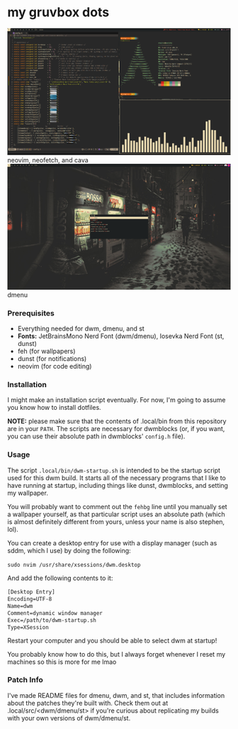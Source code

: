 # my gruvbox dots

![](./images/image.png)
neovim, neofetch, and cava
![](./images/image4.png)
dmenu

### Prerequisites
- Everything needed for dwm, dmenu, and st
- **Fonts:** JetBrainsMono Nerd Font (dwm/dmenu), Iosevka Nerd Font (st, dunst)
- feh (for wallpapers)
- dunst (for notifications)
- neovim (for code editing)

### Installation

I might make an installation script eventually. For now, I'm going to assume you know how to install dotfiles.

**NOTE:** please make sure that the contents of .local/bin from this repository are in your `PATH`. The scripts are necessary for dwmblocks (or, if you want, you can use their absolute path in dwmblocks' `config.h` file).

### Usage

The script `.local/bin/dwm-startup.sh` is intended to be the startup script used for this dwm build. It starts all of the necessary programs that I like to have running at startup, including things like dunst, dwmblocks, and setting my wallpaper.

You will probably want to comment out the `fehbg` line until you manually set a wallpaper yourself, as that particular script uses an absolute path (which is almost definitely different from yours, unless your name is also stephen, lol).

You can create a desktop entry for use with a display manager (such as sddm, which I use) by doing the following:

```sudo nvim /usr/share/xsessions/dwm.desktop```

And add the following contents to it:

```desktop
[Desktop Entry]
Encoding=UTF-8
Name=dwm
Comment=dynamic window manager
Exec=/path/to/dwm-startup.sh
Type=XSession
```

Restart your computer and you should be able to select dwm at startup!

You probably know how to do this, but I always forget whenever I reset my machines so this is more for me lmao

### Patch Info

I've made README files for dmenu, dwm, and st, that includes information about the patches they're built with. Check them out at .local/src/<dwm/dmenu/st> if you're curious about replicating my builds with your own versions of dwm/dmenu/st.
